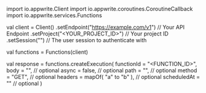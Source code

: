 import io.appwrite.Client
import io.appwrite.coroutines.CoroutineCallback
import io.appwrite.services.Functions

val client = Client()
    .setEndpoint("https://example.com/v1") // Your API Endpoint
    .setProject("<YOUR_PROJECT_ID>") // Your project ID
    .setSession("") // The user session to authenticate with

val functions = Functions(client)

val response = functions.createExecution(
    functionId = "<FUNCTION_ID>",
    body = "<BODY>", // optional
    async = false, // optional
    path = "<PATH>", // optional
    method = "GET", // optional
    headers = mapOf( "a" to "b" ), // optional
    scheduledAt = "" // optional
)
